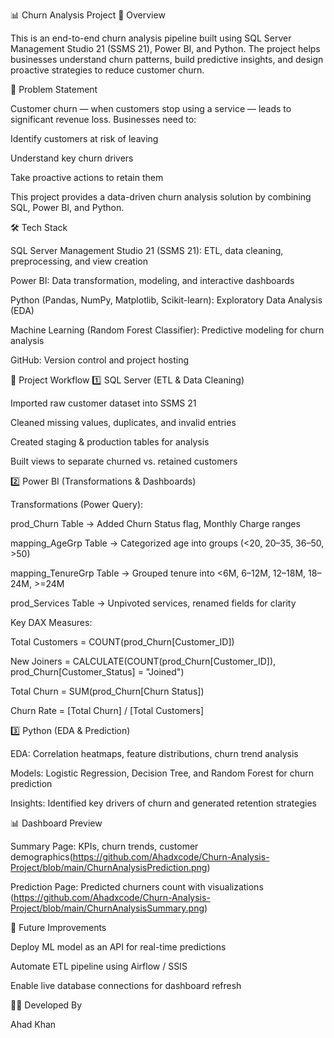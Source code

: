📊 Churn Analysis Project
📌 Overview

This is an end-to-end churn analysis pipeline built using SQL Server Management Studio 21 (SSMS 21), Power BI, and Python.
The project helps businesses understand churn patterns, build predictive insights, and design proactive strategies to reduce customer churn.

🎯 Problem Statement

Customer churn — when customers stop using a service — leads to significant revenue loss. Businesses need to:

Identify customers at risk of leaving

Understand key churn drivers

Take proactive actions to retain them

This project provides a data-driven churn analysis solution by combining SQL, Power BI, and Python.

🛠️ Tech Stack

SQL Server Management Studio 21 (SSMS 21): ETL, data cleaning, preprocessing, and view creation

Power BI: Data transformation, modeling, and interactive dashboards

Python (Pandas, NumPy, Matplotlib, Scikit-learn): Exploratory Data Analysis (EDA)

Machine Learning (Random Forest Classifier): Predictive modeling for churn analysis

GitHub: Version control and project hosting

🔄 Project Workflow
1️⃣ SQL Server (ETL & Data Cleaning)

Imported raw customer dataset into SSMS 21

Cleaned missing values, duplicates, and invalid entries

Created staging & production tables for analysis

Built views to separate churned vs. retained customers

2️⃣ Power BI (Transformations & Dashboards)

Transformations (Power Query):

prod_Churn Table → Added Churn Status flag, Monthly Charge ranges

mapping_AgeGrp Table → Categorized age into groups (<20, 20–35, 36–50, >50)

mapping_TenureGrp Table → Grouped tenure into <6M, 6–12M, 12–18M, 18–24M, >=24M

prod_Services Table → Unpivoted services, renamed fields for clarity

Key DAX Measures:

Total Customers = COUNT(prod_Churn[Customer_ID])

New Joiners = CALCULATE(COUNT(prod_Churn[Customer_ID]), prod_Churn[Customer_Status] = "Joined")

Total Churn = SUM(prod_Churn[Churn Status])

Churn Rate = [Total Churn] / [Total Customers]

3️⃣ Python (EDA & Prediction)

EDA: Correlation heatmaps, feature distributions, churn trend analysis

Models: Logistic Regression, Decision Tree, and Random Forest for churn prediction

Insights: Identified key drivers of churn and generated retention strategies

📊 Dashboard Preview

Summary Page: KPIs, churn trends, customer demographics(https://github.com/Ahadxcode/Churn-Analysis-Project/blob/main/ChurnAnalysisPrediction.png)

Prediction Page: Predicted churners count with visualizations (https://github.com/Ahadxcode/Churn-Analysis-Project/blob/main/ChurnAnalysisSummary.png)

🚀 Future Improvements

Deploy ML model as an API for real-time predictions

Automate ETL pipeline using Airflow / SSIS

Enable live database connections for dashboard refresh

👨‍💻 Developed By

Ahad Khan
